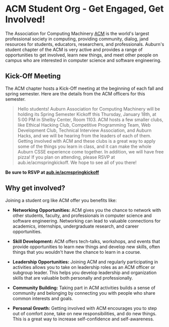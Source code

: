 # ACM Student Org - Get Engaged, Get Involved!

The Association for Computing Machinery [ACM](https://www.acm.org/) is the
world's largest professional society in computing, providing community, dialog,
jand resources for students, educators, researchers, and professionals. Auburn's
student chapter of the ACM is very active and provides a range of opportunities
to get involved, learn new things, and meet other people on campus who are
interested in computer science and software engineering. 

## Kick-Off Meeting

The ACM chapter hosts a Kick-Off meeting at the beginning of each fall and spring semester. Here are the details from the ACM officers for this semester.

> Hello students! Auburn Association for Computing Machinery will be holding its Spring Semester Kickoff this Thursday, January 18th, at 5:00 PM in Shelby Center, Room 1103. ACM hosts a few smaller clubs, like Ethical Hacking Club, Competitive Programming Team, Web Development Club, Technical Interview Association, and Auburn Hacks, and we will be hearing from the leaders of each of them. Getting involved with ACM and these clubs is a great way to apply some of the things you learn in class, and it can make the whole Auburn CSSE experience come together. In addition, we will have free pizza! If you plan on attending, please RSVP at aub.ie/acmspringkickoff. We hope to see all of you there!

**Be sure to RSVP at [aub.ie/acmspringkickoff](https://aub.ie/acmspringkickoff)**

## Why get involved?

Joining a student org like ACM offer you benefits like:

- **Networking Opportunities:** ACM gives you the chance to network with other
students, faculty, and professionals in computer science and software
engineering. Networking can lead to valuable connections for academics,
internships, undergraduate research, and career opportunities.

- **Skill Development:** ACM offers tech-talks, workshops, and events that
provide opportunities to learn new things and develop new skills, often things
that you wouldn't have the chance to learn in a course.

- **Leadership Opportunities:** Joining ACM and regularly participating in
activities allows you to take on leadership roles as an ACM officer or subgroup
leader. This helps you develop leadership and organization skills that are
valuable both personally and professionally.

- **Community Building:** Taking part in ACM activities builds a sense of
community and belonging by connecting you with people who share common
interests and goals.

- **Personal Growth:** Getting involved with ACM encourages you to step out of
comfort zone, take on new responsibilities, and do new things. This is a great
way to increase self-confidence and self-awareness.

